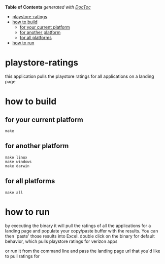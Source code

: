 <!-- START doctoc generated TOC please keep comment here to allow auto update -->
<!-- DON'T EDIT THIS SECTION, INSTEAD RE-RUN doctoc TO UPDATE -->
**Table of Contents**  *generated with [DocToc](https://github.com/thlorenz/doctoc)*

- [playstore-ratings](#playstore-ratings)
- [how to build](#how-to-build)
  - [for your current platform](#for-your-current-platform)
  - [for another platform](#for-another-platform)
  - [for all platforms](#for-all-platforms)
- [how to run](#how-to-run)

<!-- END doctoc generated TOC please keep comment here to allow auto update -->

# playstore-ratings
this application pulls the playstore ratings for all applications on a landing page

# how to build

## for your current platform
```
make
```

## for another platform
```
make linux
make windows
make darwin
```

## for all platforms
```
make all
```

# how to run
by executing the binary it will pull the ratings of all the applications for a landing page and populate your copy/paste buffer with the results.  You can then 'paste' those results into Excel.
double click on the binary for default behavior, which pulls playstore ratings for verizon apps

or run it from the command line and pass the landing page url that you'd like to pull ratings for
